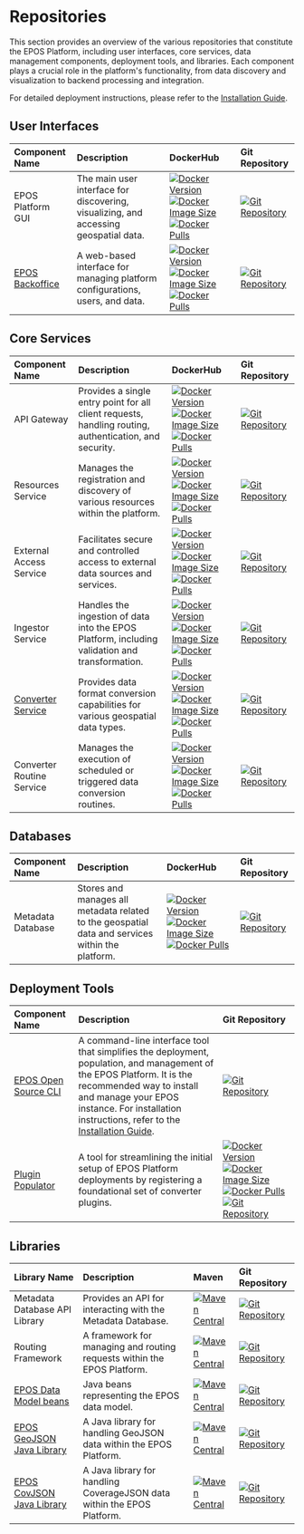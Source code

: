 # Repositories

This section provides an overview of the various repositories that constitute the EPOS Platform, including user interfaces, core services, data management components, deployment tools, and libraries. Each component plays a crucial role in the platform's functionality, from data discovery and visualization to backend processing and integration.

For detailed deployment instructions, please refer to the [Installation Guide](../installation/index.md).

## User Interfaces

| Component Name    | Description                                                                          | DockerHub                                                                                                                                                                                                                                                                                                                                                                                                  | Git Repository                                                                                                                                                                            |
| :---------------- | :----------------------------------------------------------------------------------- | :--------------------------------------------------------------------------------------------------------------------------------------------------------------------------------------------------------------------------------------------------------------------------------------------------------------------------------------------------------------------------------------------------------- | :---------------------------------------------------------------------------------------------------------------------------------------------------------------------------------------- |
| EPOS Platform GUI | The main user interface for discovering, visualizing, and accessing geospatial data. | [![Docker Version](https://img.shields.io/docker/v/epos/data-portal)](https://hub.docker.com/r/epos/data-portal) [![Docker Image Size](https://img.shields.io/docker/image-size/epos/data-portal)](https://hub.docker.com/r/epos/data-portal) [![Docker Pulls](https://img.shields.io/docker/pulls/epos/data-portal)](https://hub.docker.com/r/epos/data-portal)                                           | [![Git Repository](https://img.shields.io/badge/Git-open%20repository-white?logoColor=fff&style=flat)](https://img.shields.io/badge/Git-open%20repository-white?logoColor=fff&style=flat) |
| [EPOS Backoffice](./services/backoffice.md) | A web-based interface for managing platform configurations, users, and data.         | [![Docker Version](https://img.shields.io/docker/v/epos/backoffice-service)](https://hub.docker.com/r/epos/backoffice-service) [![Docker Image Size](https://img.shields.io/docker/image-size/epos/backoffice-service)](https://hub.docker.com/r/epos/backoffice-service) [![Docker Pulls](https://img.shields.io/docker/pulls/epos/backoffice-service)](https://hub.docker.com/r/epos/backoffice-service) | [![Git Repository](https://img.shields.io/badge/Git-open%20repository-white?logoColor=fff&style=flat)](https://img.shields.io/badge/Git-open%20repository-white?logoColor=fff&style=flat) |

## Core Services

| Component Name            | Description                                                                                            | DockerHub                                                                                                                                                                                                                                                                                                                                                                                                                                | Git Repository                                                                                                                                               |
| :------------------------ | :----------------------------------------------------------------------------------------------------- | :--------------------------------------------------------------------------------------------------------------------------------------------------------------------------------------------------------------------------------------------------------------------------------------------------------------------------------------------------------------------------------------------------------------------------------------- | :----------------------------------------------------------------------------------------------------------------------------------------------------------- |
| API Gateway               | Provides a single entry point for all client requests, handling routing, authentication, and security. | [![Docker Version](https://img.shields.io/docker/v/epos/epos-api-gateway)](https://hub.docker.com/r/epos/epos-api-gateway) [![Docker Image Size](https://img.shields.io/docker/image-size/epos/epos-api-gateway)](https://hub.docker.com/r/epos/epos-api-gateway) [![Docker Pulls](https://img.shields.io/docker/pulls/epos/epos-api-gateway)](https://hub.docker.com/r/epos/epos-api-gateway)                                           | [![Git Repository](https://img.shields.io/badge/Git-open%20repository-white?logoColor=fff&style=flat)](https://github.com/EPOS-ERIC/epos-api-gateway)        |
| Resources Service         | Manages the registration and discovery of various resources within the platform.                       | [![Docker Version](https://img.shields.io/docker/v/epos/resources-service)](https://hub.docker.com/r/epos/resources-service) [![Docker Image Size](https://img.shields.io/docker/image-size/epos/resources-service)](https://hub.docker.com/r/epos/resources-service) [![Docker Pulls](https://img.shields.io/docker/pulls/epos/resources-service)](https://hub.docker.com/r/epos/resources-service)                                     | [![Git Repository](https://img.shields.io/badge/Git-open%20repository-white?logoColor=fff&style=flat)](https://github.com/EPOS-ERIC/resources-service)       |
| External Access Service   | Facilitates secure and controlled access to external data sources and services.                        | [![Docker Version](https://img.shields.io/docker/v/epos/external-access-service)](https://hub.docker.com/r/epos/external-access-service) [![Docker Image Size](https://img.shields.io/docker/image-size/epos/external-access-service)](https://hub.docker.com/r/epos/external-access-service) [![Docker Pulls](https://img.shields.io/docker/pulls/epos/external-access-service)](https://hub.docker.com/r/epos/external-access-service) | [![Git Repository](https://img.shields.io/badge/Git-open%20repository-white?logoColor=fff&style=flat)](https://github.com/EPOS-ERIC/external-access-service) |
| Ingestor Service          | Handles the ingestion of data into the EPOS Platform, including validation and transformation.         | [![Docker Version](https://img.shields.io/docker/v/epos/ingestor-service)](https://hub.docker.com/r/epos/ingestor-service) [![Docker Image Size](https://img.shields.io/docker/image-size/epos/ingestor-service)](https://hub.docker.com/r/epos/ingestor-service) [![Docker Pulls](https://img.shields.io/docker/pulls/epos/ingestor-service)](https://hub.docker.com/r/epos/ingestor-service)                                           | [![Git Repository](https://img.shields.io/badge/Git-open%20repository-white?logoColor=fff&style=flat)](https://github.com/EPOS-ERIC/ingestor-service)        |
| [Converter Service](./services/converter/index.md) | Provides data format conversion capabilities for various geospatial data types.                        | [![Docker Version](https://img.shields.io/docker/v/epos/converter-service-go)](https://hub.docker.com/r/epos/converter-service-go) [![Docker Image Size](https://img.shields.io/docker/image-size/epos/converter-service-go)](https://hub.docker.com/r/epos/converter-service-go) [![Docker Pulls](https://img.shields.io/docker/pulls/epos/converter-service-go)](https://hub.docker.com/r/epos/converter-service-go)                   | [![Git Repository](https://img.shields.io/badge/Git-open%20repository-white?logoColor=fff&style=flat)](https://github.com/EPOS-ERIC/converter-service-go)    |
| Converter Routine Service | Manages the execution of scheduled or triggered data conversion routines.                              | [![Docker Version](https://img.shields.io/docker/v/epos/converter-routine-go)](https://hub.docker.com/r/epos/converter-routine-go) [![Docker Image Size](https://img.shields.io/docker/image-size/epos/converter-routine-go)](https://hub.docker.com/r/epos/converter-routine-go) [![Docker Pulls](https://img.shields.io/docker/pulls/epos/converter-routine-go)](https://hub.docker.com/r/epos/converter-routine-go)                   | [![Git Repository](https://img.shields.io/badge/Git-open%20repository-white?logoColor=fff&style=flat)](https://github.com/EPOS-ERIC/converter-routine-go)    |

## Databases

| Component Name    | Description                                                                                      | DockerHub                                                                                                                                                                                                                                                                                                                                                                                                                                      | Git Repository                                                                                                                                         |
| :---------------- | :----------------------------------------------------------------------------------------------- | :--------------------------------------------------------------------------------------------------------------------------------------------------------------------------------------------------------------------------------------------------------------------------------------------------------------------------------------------------------------------------------------------------------------------------------------------- | :----------------------------------------------------------------------------------------------------------------------------------------------------- |
| Metadata Database | Stores and manages all metadata related to the geospatial data and services within the platform. | [![Docker Version](https://img.shields.io/docker/v/epos/metadata-database-deploy)](https://hub.docker.com/r/epos/metadata-database-deploy) [![Docker Image Size](https://img.shields.io/docker/image-size/epos/metadata-database-deploy)](https://hub.docker.com/r/epos/metadata-database-deploy) [![Docker Pulls](https://img.shields.io/docker/pulls/epos/metadata-database-deploy)](https://hub.docker.com/r/epos/metadata-database-deploy) | [![Git Repository](https://img.shields.io/badge/Git-open%20repository-white?logoColor=fff&style=flat)](https://github.com/EPOS-ERIC/metadata-database) |

## Deployment Tools

| Component Name       | Description                                                                                                                                                                                                                                                          | Git Repository                                                                                                                                                                                                                                                                                                                                                                                                                                                                                                                                                                          |
| :------------------- | :------------------------------------------------------------------------------------------------------------------------------------------------------------------------------------------------------------------------------------------------------------------- | :-------------------------------------------------------------------------------------------------------------------------------------------------------------------------------------------------------------------------------------------------------------------------------------------------------------------------------------------------------------------------------------------------------------------------------------------------------------------------------------------------------------------------------------------------------------------------------------- |
| [EPOS Open Source CLI](../installation/index.md) | A command-line interface tool that simplifies the deployment, population, and management of the EPOS Platform. It is the recommended way to install and manage your EPOS instance. For installation instructions, refer to the [Installation Guide](../installation/index.md). | [![Git Repository](https://img.shields.io/badge/Git-open%20repository-white?logoColor=fff&style=flat)](https://github.com/EPOS-ERIC/epos-opensource)                                                                                                                                                                                                                                                                                                                                                                                                                                    |
| [Plugin Populator](./services/converter/plugin-populator.md) | A tool for streamlining the initial setup of EPOS Platform deployments by registering a foundational set of converter plugins.                                                                                                                                       | [![Docker Version](https://img.shields.io/docker/v/epos/epos-plugin-populator)](https://hub.docker.com/r/epos/epos-plugin-populator) [![Docker Image Size](https://img.shields.io/docker/image-size/epos/epos-plugin-populator)](https://hub.docker.com/r/epos/epos-plugin-populator) [![Docker Pulls](https://img.shields.io/docker/pulls/epos/epos-plugin-populator)](https://hub.docker.com/r/epos/epos-plugin-populator) [![Git Repository](https://img.shields.io/badge/Git-open%20repository-white?logoColor=fff&style=flat)](https://github.com/EPOS-ERIC/epos-plugin-populator) |

## Libraries

| Library Name                  | Description                                                             | Maven                                                                                                                                                                                                                              | Git Repository                                                                                                                                                 |
| :---------------------------- | :---------------------------------------------------------------------- | :--------------------------------------------------------------------------------------------------------------------------------------------------------------------------------------------------------------------------------- | :------------------------------------------------------------------------------------------------------------------------------------------------------------- |
| Metadata Database API Library | Provides an API for interacting with the Metadata Database.             | [![Maven Central](https://maven-badges.herokuapp.com/maven-central/org.epos-eu.ics-c/db-api/badge.svg)](https://maven-badges.herokuapp.com/maven-central/org.epos-eu.ics-c/db-api/badge.svg)                                       | [![Git Repository](https://img.shields.io/badge/Git-open%20repository-white?logoColor=fff&style=flat)](https://github.com/EPOS-ERIC/db-api)                    |
| Routing Framework             | A framework for managing and routing requests within the EPOS Platform. | [![Maven Central](https://maven-badges.herokuapp.com/maven-central/org.epos-eu.ics-c/router-framework/badge.svg)](https://maven-badges.herokuapp.com/maven-central/org.epos-eu.ics-c/router-framework/badge.svg)                   | [![Git Repository](https://img.shields.io/badge/Git-open%20repository-white?logoColor=fff&style=flat)](https://github.com/EPOS-ERIC/routingframework)          |
| [EPOS Data Model beans](./data_model.md) | Java beans representing the EPOS data model.                            | [![Maven Central](https://maven-badges.herokuapp.com/maven-central/org.epos-eu.ics-c/epos-data-model-beans/badge.svg)](https://maven-badges.herokuapp.com/maven-central/org.epos-eu.ics-c/epos-data-model-beans/badge.svg)         | [![Git Repository](https://img.shields.io/badge/Git-open%20repository-white?logoColor=fff&style=flat)](https://github.com/EPOS-ERIC/epos-datamodel-beans)      |
| [EPOS GeoJSON Java Library](./data-formats/geojson.md) | A Java library for handling GeoJSON data within the EPOS Platform.      | [![Maven Central](https://maven-badges.herokuapp.com/maven-central/org.epos-eu.ics-c/epos-geojson-java-library/badge.svg)](https://maven-badges.herokuapp.com/maven-central/org.epos-eu.ics-c/epos-geojson-java-library/badge.svg) | [![Git Repository](https://img.shields.io/badge/Git-open%20repository-white?logoColor=fff&style=flat)](https://github.com/EPOS-ERIC/epos-geojson-java-library) |
| [EPOS CovJSON Java Library](./data-formats/coveragejson/index.md) | A Java library for handling CoverageJSON data within the EPOS Platform. | [![Maven Central](https://maven-badges.herokuapp.com/maven-central/org.epos-eu.ics-c/epos-covjson-java-library/badge.svg)](https://maven-badges.herokuapp.com/maven-central/org.epos-eu.ics-c/epos-covjson-java-library/badge.svg) | [![Git Repository](https://img.shields.io/badge/Git-open%20repository-white?logoColor=fff&style=flat)](https://github.com/EPOS-ERIC/epos-covjson-java-library) |